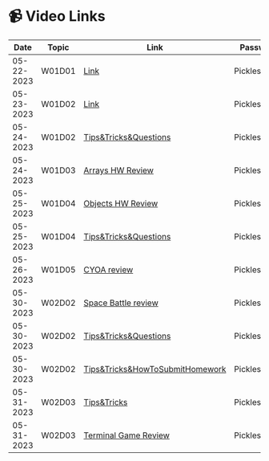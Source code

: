# 📹 Video Links

| Date       | Topic    | Link          | Password |
|------------|----------|---------------|----------|
| 05-22-2023 | W01D01  | [Link](https://generalassembly.zoom.us/rec/share/1pS2AQgeNzCAlVbE2zyztZIy-BnVHSs8syWc_OD28An6aTzKFxlUCCVzB-0sASPp.xtDWDaLGz5SOTnNq)| Pickles0522!  |
| 05-23-2023 | W01D02   | [Link](https://generalassembly.zoom.us/rec/share/a3jVFxuTv7FhUcAaXyy-1hGeVKPZErxCj7eSy9o9xEsvE0zzIzG0N5STkV0o_Fmd.87t8GdY9C9l3OYuG)| Pickles0522! |
| 05-24-2023 | W01D02   | [Tips&Tricks&Questions](https://drive.google.com/file/d/1vIduE2-enqE9FqaSFilRzMZ40UEKblFF/view?usp=sharing)| Pickles0522! |
| 05-24-2023 | W01D03   | [Arrays HW Review](https://generalassembly.zoom.us/rec/share/bu9FaBfcFL56c_caUv-Zcz0sOSx5ccK2KdUqJd5yDSyUEV6zvdm8sdQayFOFpg8Z.q4SCDuyGjpkZCIRw)| Pickles0522! |
| 05-25-2023 | W01D04   | [Objects HW Review](https://generalassembly.zoom.us/rec/share/TLXvpMQpKton9u39c2b3M-MOtMZR9Wzz-VLvyNEXoLVL4zqH6nSvOsVzeXsUbV_U.tsbFVe23x8NOdw82?startTime=1685020001000)| Pickles0522! |
| 05-25-2023 | W01D04   | [Tips&Tricks&Questions](https://generalassembly.zoom.us/rec/share/TLXvpMQpKton9u39c2b3M-MOtMZR9Wzz-VLvyNEXoLVL4zqH6nSvOsVzeXsUbV_U.tsbFVe23x8NOdw82?startTime=1685022600000)| Pickles0522! |
| 05-26-2023 | W01D05   | [CYOA review](https://generalassembly.zoom.us/rec/share/2V3gVmb6Z2X9s4uRSmpWWR1nKjeF4fBow5Z-KW2bcQfT0iCe9GkV5ce37xPctKz2.pUL8e52tknqlaiId?startTime=1685123551000)| Pickles0522! |
| 05-30-2023 | W02D02   | [Space Battle review](https://generalassembly.zoom.us/rec/share/gUYSWJICXOWsJr8jWhut-oe9e0-qtLMY9gxo0Low-VrGl0WSsGZifIucIyjwoNp_.k8QneDrEvICb89x3?startTime=1685452493000)| Pickles0522! |
| 05-30-2023 | W02D02   | [Tips&Tricks&Questions](https://generalassembly.zoom.us/rec/share/gUYSWJICXOWsJr8jWhut-oe9e0-qtLMY9gxo0Low-VrGl0WSsGZifIucIyjwoNp_.k8QneDrEvICb89x3?startTime=1685453485000)| Pickles0522! |
| 05-30-2023 | W02D02   | [Tips&Tricks&HowToSubmitHomework](https://generalassembly.zoom.us/rec/share/cjndPywjvyF8bQhj1iVmTevpRlUdvCZTs6RDkp7mMyZHtIfss9nAAxy-actqA7Fn.1jszPpOlWMLPCmrI)| Pickles0522! |
| 05-31-2023 | W02D03   | [Tips&Tricks](https://generalassembly.zoom.us/rec/share/dSF9w1zqjqez-fNDcsWJvKa1lR98KGPr7376ItoJGIhnVgDH911KZQNlegh-_3tM.faB68WDOjFFjqfVf)| Pickles0522! |
| 05-31-2023 | W02D03   | [Terminal Game Review](https://generalassembly.zoom.us/rec/share/S66I12VFkxIpaqqR83Hwb6VTtHSrYJF4o5uIiROkwNwqkqmSZBQcj2T7d-nfuq0G.-nJ6Kxmn1cESyWur)| Pickles0522! |
